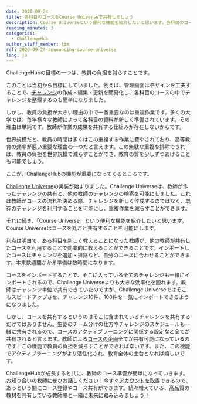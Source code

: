 ```yaml
---
date: 2020-09-24
title: 各科目のコースをCourse Universeで共有しましょう
description: Course Universeという便利な機能を紹介したいと思います。各科目のコースを、生徒のチーム分けの仕方やチャレンジのスケジュールも含めて、丸ごと共有することが可能になりました。
reading_minutes: 3
categories:
  - ChallengeHub
author_staff_member: tim
ref: 2020-09-24-announcing-course-universe
lang: ja
---
```


ChallengeHubの目標の一つは、教員の負担を減らすことです。

このことは当初から目標にしていました。例えば、管理画面はデザインを工夫することで、[チャレンジ]( //2020/03/12/what-makes-a-good-challenge/ )の作成・編集・更新を簡易化し、各科目のコースの中でチャレンジを整理するのも簡単になりました。

しかし、教員の負担が大きい理由の中で一番重要なのは重複作業です。多くの大学では、毎年様々な教師によって各科目の資料が新しく準備されています。その理由は単純です。教師が作業の成果を共有する仕組みが存在しないからです。

世界規模だと、教員の時間は多くはこの重複する作業に費やされており、高等教育の効率が悪い重要な理由の一つだと言えます。この無駄な重複を排除できれば、教員の負担を世界規模で減らすことができ、教育の質を少しずつあげることも可能でしょう。

ここが、ChallengeHubの機能が重要になってくるところです。

[Challenge Universe]( /2020/07/13/announcing-challenge-universe/ )の実装が始まりました。Challenge Universeは、教師が作ったチャレンジの共有と、他の教師のチャレンジの検索を可能にしました。これは教師がコースの流れを決める際、チャレンジを新しく作成するのではなく、既存のチャレンジを利用することを可能にし、重複作業を減らすことができます。

それに続き、「Course Universe」という便利な機能を紹介したいと思います。Course Universeはコースを丸ごと共有することを可能にします。

利点は明白で、ある科目を新しく教えることになった教師が、他の教師が共有したコースを利用することで効率的に教えることができることです。インポートしたコースはチャレンジを追加・排除など、自分のニーズに合わせることができます。本来数週間かかる準備は数時間になります。

コースをインポートすることで、そこに入っている全てのチャレンジも一緒にインポートされるので、Challenge Universeよりも大きな効率化を図れます。教師はチャレンジ単位で共有できていたのですが、Challenge Universeではそこもスピードアップさせ、チャレンジ10件、100件を一気にインポートできるようになりました。

しかし、コースを共有するというのはそこに含まれているチャレンジを共有するだけではありません。生徒のチーム分けの仕方やチャレンジのスケジュールも一緒に共有されるので、コースの[アクティブラーニング]( /active-learning/ )に関係する設定など全てが共有されると言えます。教師による[コースの企画]( /2019/08/12/first-two-classes/ )全てが共有可能になっているのです！この機能で教員の負担を減らすことができれば幸いです。また、この機能でアクティブラーニングがより活性化され、教育全体の土台となれば嬉しいです。

ChallengeHubが成長すると共に、教師のコース準備が簡単になっていきます。お知り合いの教師にぜひお話しください！今すぐ[アカウントを取得]( /ja/#%E3%81%8A%E7%94%B3%E3%81%97%E8%BE%BC%E3%81%BF%E3%81%8A%E5%95%8F%E3%81%84%E5%90%88%E3%82%8F%E3%81%9B )できるので、あっという間にコース登録やコース共有ができます。続々増えている、高品質の教材を共有している教師陣と一緒に未来に踏み込みましょう！
